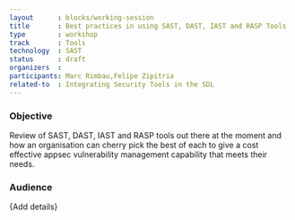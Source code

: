 ```yaml
---
layout      : blocks/working-session
title       : Best practices in using SAST, DAST, IAST and RASP Tools
type        : workshop
track       : Tools
technology  : SAST
status      : draft
organizers  :
participants: Marc Rimbau,Felipe Zipitria
related-to  : Integrating Security Tools in the SDL
---
```


### Objective

Review of SAST, DAST, IAST and RASP tools out there at the moment and how an organisation can cherry pick the best of each to give a cost effective appsec vulnerability management capability that meets their needs.

### Audience 

{Add details}
